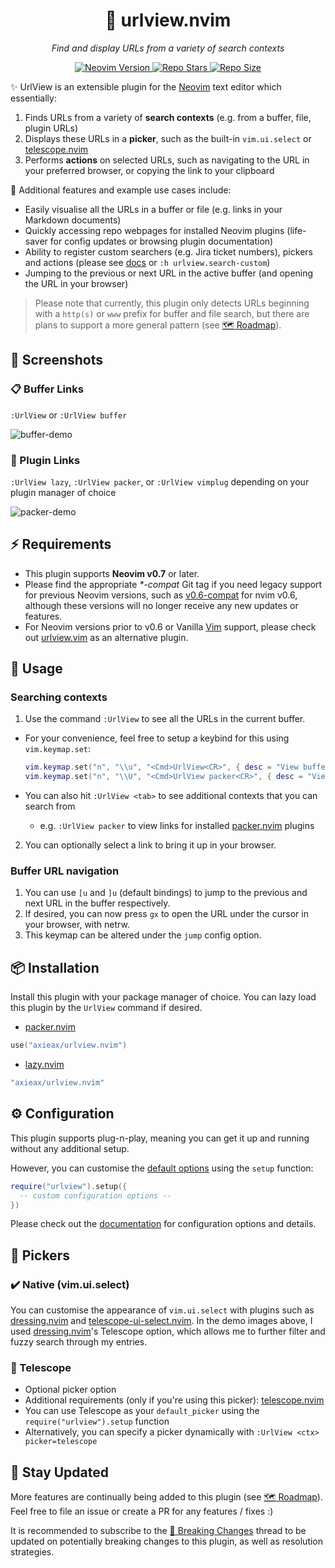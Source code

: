 <h1 align="center">🔎 urlview.nvim</h1>
<p align="center"><i>Find and display URLs from a variety of search contexts</i></p>
<p align="center">
  <a href="https://github.com/neovim/neovim">
    <img alt="Neovim Version" src="https://img.shields.io/static/v1?label=&message=%3E%3D0.7&style=for-the-badge&logo=neovim&color=green&labelColor=302D41"/>
  </a>
  <a href="https://github.com/axieax/urlview.nvim/stargazers">
    <img alt="Repo Stars" src="https://img.shields.io/github/stars/axieax/urlview.nvim?style=for-the-badge&color=yellow&label=%E2%AD%90&labelColor=302D41"/>
  </a>
  <a href="https://github.com/axieax/urlview.nvim">
    <img alt="Repo Size" src="https://img.shields.io/github/repo-size/axieax/urlview.nvim?label=&color=orange&logo=hackthebox&style=for-the-badge&logoColor=lightgray&labelColor=302D41"/>
  </a>
</p>

✨ UrlView is an extensible plugin for the [Neovim](https://neovim.io) text editor which essentially:

1. Finds URLs from a variety of **search contexts** (e.g. from a buffer, file, plugin URLs)
2. Displays these URLs in a **picker**, such as the built-in `vim.ui.select` or [telescope.nvim](https://github.com/nvim-telescope/telescope.nvim)
3. Performs **actions** on selected URLs, such as navigating to the URL in your preferred browser, or copying the link to your clipboard

🎯 Additional features and example use cases include:

- Easily visualise all the URLs in a buffer or file (e.g. links in your Markdown documents)
- Quickly accessing repo webpages for installed Neovim plugins (life-saver for config updates or browsing plugin documentation)
- Ability to register custom searchers (e.g. Jira ticket numbers), pickers and actions (please see [docs](doc/urlview.txt) or `:h urlview.search-custom`)
- Jumping to the previous or next URL in the active buffer (and opening the URL in your browser)

> Please note that currently, this plugin only detects URLs beginning with a `http(s)` or `www` prefix for buffer and file search, but there are plans to support a more general pattern (see [🗺️ Roadmap](https://github.com/axieax/urlview.nvim/issues/3)).

## 📸 Screenshots

### 📋 Buffer Links

`:UrlView` or `:UrlView buffer`

![buffer-demo](https://user-images.githubusercontent.com/62098008/161417569-e8103fc4-a009-4c4f-95a7-ea7e22cbb3df.png)

### 🔌 Plugin Links

`:UrlView lazy`, `:UrlView packer`, or `:UrlView vimplug` depending on your plugin manager of choice

![packer-demo](https://user-images.githubusercontent.com/62098008/161417652-fd514310-a926-4ec7-af28-b2cfa3aa4b19.png)

## ⚡ Requirements

- This plugin supports **Neovim v0.7** or later.
- Please find the appropriate _\*-compat_ Git tag if you need legacy support for previous Neovim versions, such as [v0.6-compat](https://github.com/axieax/urlview.nvim/tree/v0.6-compat) for nvim v0.6, although these versions will no longer receive any new updates or features.
- For Neovim versions prior to v0.6 or Vanilla [Vim](https://www.vim.org/) support, please check out [urlview.vim](https://github.com/strboul/urlview.vim) as an alternative plugin.

## 🚀 Usage

### Searching contexts

1. Use the command `:UrlView` to see all the URLs in the current buffer.

- For your convenience, feel free to setup a keybind for this using `vim.keymap.set`:

  ```lua
  vim.keymap.set("n", "\\u", "<Cmd>UrlView<CR>", { desc = "View buffer URLs" })
  vim.keymap.set("n", "\\U", "<Cmd>UrlView packer<CR>", { desc = "View Packer plugin URLs" })
  ```

- You can also hit `:UrlView <tab>` to see additional contexts that you can search from
  - e.g. `:UrlView packer` to view links for installed [packer.nvim](https://github.com/wbthomason/packer.nvim) plugins

2. You can optionally select a link to bring it up in your browser.

### Buffer URL navigation

1. You can use `[u` and `]u` (default bindings) to jump to the previous and next URL in the buffer respectively.
2. If desired, you can now press `gx` to open the URL under the cursor in your browser, with netrw.
3. This keymap can be altered under the `jump` config option.

## 📦 Installation

Install this plugin with your package manager of choice. You can lazy load this plugin by the `UrlView` command if desired.

- [packer.nvim](https://github.com/wbthomason/packer.nvim)

```lua
use("axieax/urlview.nvim")
```

- [lazy.nvim](https://github.com/folke/lazy.nvim)

```lua
"axieax/urlview.nvim"
```

## ⚙️ Configuration

This plugin supports plug-n-play, meaning you can get it up and running without any additional setup.

However, you can customise the [default options](lua/urlview/config/default.lua) using the `setup` function:

```lua
require("urlview").setup({
  -- custom configuration options --
})
```

Please check out the [documentation](doc/urlview.txt) for configuration options and details.

## 🎨 Pickers

### ✔️ Native (vim.ui.select)

You can customise the appearance of `vim.ui.select` with plugins such as [dressing.nvim](https://github.com/stevearc/dressing.nvim) and [telescope-ui-select.nvim](https://github.com/nvim-telescope/telescope-ui-select.nvim). In the demo images above, I used [dressing.nvim](https://github.com/stevearc/dressing.nvim)'s Telescope option, which allows me to further filter and fuzzy search through my entries.

### 🔭 Telescope

- Optional picker option
- Additional requirements (only if you're using this picker): [telescope.nvim](https://github.com/nvim-telescope/telescope.nvim)
- You can use Telescope as your `default_picker` using the `require("urlview").setup` function
- Alternatively, you can specify a picker dynamically with `:UrlView <ctx> picker=telescope`

## 🚧 Stay Updated

More features are continually being added to this plugin (see [🗺️ Roadmap](https://github.com/axieax/urlview.nvim/issues/3)). Feel free to file an issue or create a PR for any features / fixes :)

It is recommended to subscribe to the [🙉 Breaking Changes](https://github.com/axieax/urlview.nvim/issues/37) thread to be updated on potentially breaking changes to this plugin, as well as resolution strategies.
